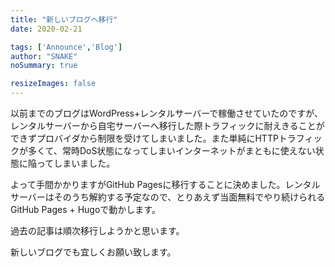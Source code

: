 ```yaml
---
title: "新しいブログへ移行"
date: 2020-02-21

tags: ['Announce','Blog']
author: "SNAKE"
noSummary: true

resizeImages: false
---
```

以前までのブログはWordPress+レンタルサーバーで稼働させていたのですが、レンタルサーバーから自宅サーバーへ移行した際トラフィックに耐えきることができずプロバイダから制限を受けてしまいました。また単純にHTTPトラフィックが多くて、常時DoS状態になってしまいインターネットがまともに使えない状態に陥ってしまいました。

よって手間かかりますがGitHub Pagesに移行することに決めました。レンタルサーバーはそのうち解約する予定なので、とりあえず当面無料でやり続けられるGitHub Pages + Hugoで動かします。

過去の記事は順次移行しようかと思います。

新しいブログでも宜しくお願い致します。